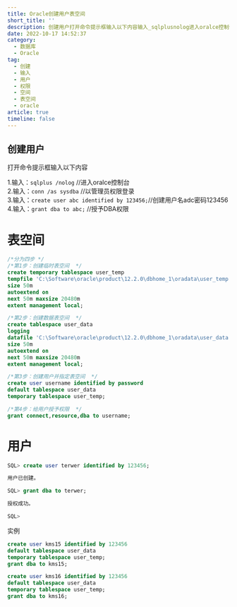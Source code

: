 ```yaml
---
title: Oracle创建用户表空间
short_title: ''
description: 创建用户打开命令提示框输入以下内容输入_sqlplusnolog​进入oralce控制台输入_connassysdba​以管理员权限登录输入_createuserabcidentifiedby_​创建用户名adc密码输入_grantdbatoabc_​授予dba权限分为四步第步_创建临时表空间createtemporarytablespaceuser_temptempfilec_softwareoracleproductdbhome_oradatauser_tempdbfsizemautoextendon
date: 2022-10-17 14:52:37
category:
  - 数据库
  - Oracle
tag:
  - 创建
  - 输入
  - 用户
  - 权限
  - 空间
  - 表空间
  - oracle
article: true
timeline: false
---
```

## 创建用户

打开命令提示框输入以下内容

1.输入：`sqlplus /nolog`​ //进入oralce控制台  
2.输入：`conn /as sysdba`​ //以管理员权限登录  
3.输入：`create user abc identified by 123456;`​ //创建用户名adc密码123456  
4.输入：`grant dba to abc;`​ //授予DBA权限

# 表空间

```sql
/*分为四步 */
/*第1步：创建临时表空间  */
create temporary tablespace user_temp
tempfile 'C:\Software\oracle\product\12.2.0\dbhome_1\oradata\user_temp.dbf'
size 50m
autoextend on
next 50m maxsize 20480m
extent management local;

/*第2步：创建数据表空间  */
create tablespace user_data
logging
datafile 'C:\Software\oracle\product\12.2.0\dbhome_1\oradata\user_data.dbf'
size 50m
autoextend on
next 50m maxsize 20480m
extent management local;

/*第3步：创建用户并指定表空间  */
create user username identified by password
default tablespace user_data
temporary tablespace user_temp;

/*第4步：给用户授予权限  */
grant connect,resource,dba to username;
```

# 用户

```sql
SQL> create user terwer identified by 123456;

用户已创建。

SQL> grant dba to terwer;

授权成功。

SQL>
```

实例

```sql
create user kms15 identified by 123456
default tablespace user_data
temporary tablespace user_temp;
grant dba to kms15;

create user kms16 identified by 123456
default tablespace user_data
temporary tablespace user_temp;
grant dba to kms16;
```